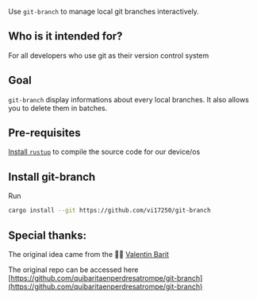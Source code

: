 Use `git-branch` to manage local git branches interactively.

## Who is it intended for?

For all developers who use git as their version control system

## Goal

`git-branch` display informations about every local branches.
It also allows you to delete them in batches.

## Pre-requisites

[Install `rustup`](https://www.rust-lang.org/tools/install) to compile the source code for our device/os

## Install git-branch

Run
```bash 
cargo install --git https://github.com/vi17250/git-branch
```

## Special thanks:

The original idea came from the 🧙‍♂️ [Valentin Barit](https://github.com/quibaritaenperdresatrompe)

The original repo can be accessed here [https://github.com/quibaritaenperdresatrompe/git-branch](https://github.com/quibaritaenperdresatrompe/git-branch)

